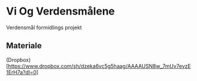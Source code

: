 # Vi Og Verdensmålene
Verdensmål formidlings projekt

## Materiale
(Dropbox)[https://www.dropbox.com/sh/dzeka6vc5g5haag/AAAAUSN8w_7mUv7eyzE1ErH7a?dl=0]
